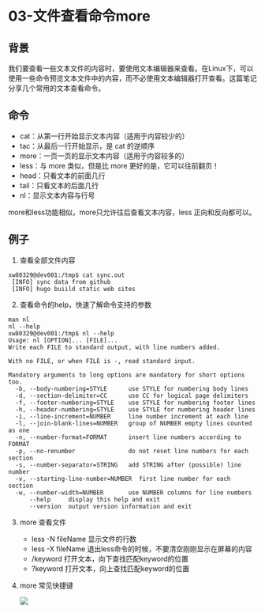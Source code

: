 # 03-文件查看命令more
## 背景
我们要查看一些文本文件的内容时，要使用文本编辑器来查看。在Linux下，可以使用一些命令预览文本文件中的内容，而不必使用文本编辑器打开查看。这篇笔记分享几个常用的文本查看命令。

## 命令
- cat：从第一行开始显示文本内容（适用于内容较少的）
- tac：从最后一行开始显示，是 cat 的逆顺序
- more：一页一页的显示文本内容（适用于内容较多的）
- less：与 more 类似，但是比 more 更好的是，它可以往前翻页！
- head：只看文本的前面几行
- tail：只看文本的后面几行
- nl：显示文本内容与行号

more和less功能相似，more只允许往后查看文本内容，less 正向和反向都可以。

## 例子
1. 查看全部文件内容
```shell
xw80329@dev001:/tmp$ cat sync.out
 [INFO] sync data from github
 [INFO] hugo buiild static web sites
```
2. 查看命令的help，快速了解命令支持的参数
```shell
man nl
nl --help
xw80329@dev001:/tmp$ nl --help
Usage: nl [OPTION]... [FILE]...
Write each FILE to standard output, with line numbers added.

With no FILE, or when FILE is -, read standard input.

Mandatory arguments to long options are mandatory for short options too.
  -b, --body-numbering=STYLE      use STYLE for numbering body lines
  -d, --section-delimiter=CC      use CC for logical page delimiters
  -f, --footer-numbering=STYLE    use STYLE for numbering footer lines
  -h, --header-numbering=STYLE    use STYLE for numbering header lines
  -i, --line-increment=NUMBER     line number increment at each line
  -l, --join-blank-lines=NUMBER   group of NUMBER empty lines counted as one
  -n, --number-format=FORMAT      insert line numbers according to FORMAT
  -p, --no-renumber               do not reset line numbers for each section
  -s, --number-separator=STRING   add STRING after (possible) line number
  -v, --starting-line-number=NUMBER  first line number for each section
  -w, --number-width=NUMBER       use NUMBER columns for line numbers
      --help     display this help and exit
      --version  output version information and exit
```
3. more 查看文件
    - less -N fileName 显示文件的行数
    - less -X fileName 退出less命令的时候，不要清空刚刚显示在屏幕的内容
    - /keyword 打开文本，向下查找匹配keyword的位置
    - ?keyword 打开文本，向上查找匹配keyword的位置
4. more 常见快捷键

    ![](/assets/2021-12-15-23-03-11.png)
